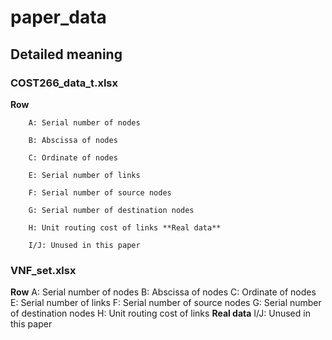 # paper_data

## Detailed meaning

### COST266_data_t.xlsx
**Row** 

        A: Serial number of nodes  

        B: Abscissa of nodes  
        
        C: Ordinate of nodes
        
        E: Serial number of links
        
        F: Serial number of source nodes
        
        G: Serial number of destination nodes
        
        H: Unit routing cost of links **Real data**
        
        I/J: Unused in this paper
        
### VNF_set.xlsx
**Row** A: Serial number of nodes 
        B: Abscissa of nodes
        C: Ordinate of nodes
        E: Serial number of links
        F: Serial number of source nodes
        G: Serial number of destination nodes
        H: Unit routing cost of links **Real data**
        I/J: Unused in this paper
